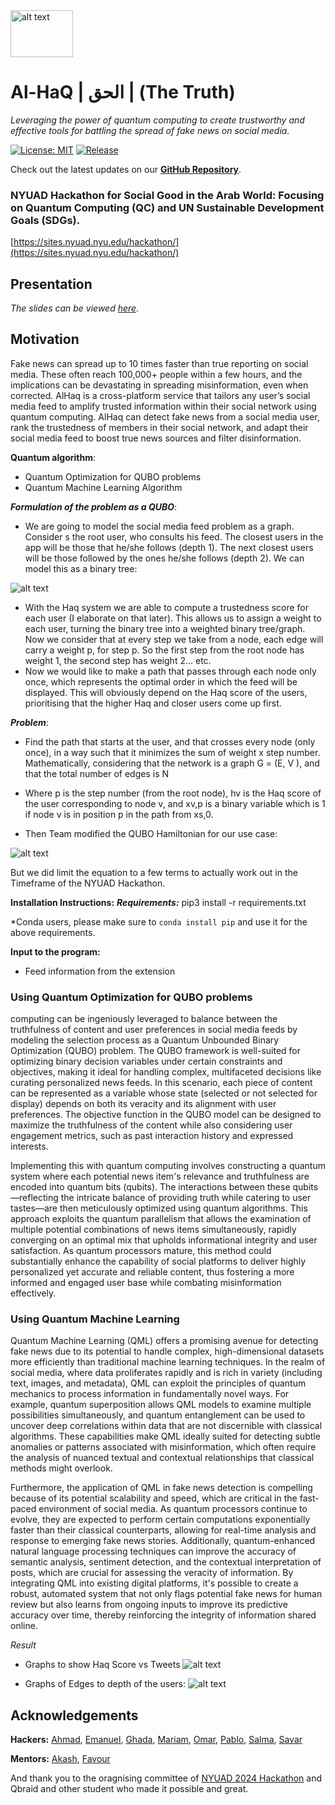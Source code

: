 <!-- <a href="url"><img src="https://github.com/Haq-Lense/Al-HaQ/blob/main/img/Al-HaQ%20logo%20white.png" allign="center" height="150" width="150" ></a>

[![Al-HaQ Logo](https://github.com/Haq-Lense/Al-HaQ/img/Al_HaQ_logo_white.png)](https://github.com/Haq-Lense/Al-HaQ) -->

<img src="./img/Al-HaQ_logo.png" alt="alt text" width="100" height="75"/>



# Al-HaQ | الحق | (The Truth)

_Leveraging the power of quantum computing to create trustworthy and effective tools for battling the spread of fake news on social media._

[![License: MIT](https://img.shields.io/badge/License-MIT-yellow.svg)](https://opensource.org/licenses/MIT)
[![Release](https://img.shields.io/github/release/Haq-Lense/Al-HaQ.svg?style=popout-square)](https://github.com/Haq-Lense/Al-HaQ/releases)

<!--[![](https://img.shields.io/pypi/dm/qatrah.svg?style=popout-square)](https://pypi.org/project/qatrah/)-->

Check out the latest updates on our [**GitHub Repository**](https://github.com/Haq-Lense/Al-HaQ).

### NYUAD Hackathon for Social Good in the Arab World: Focusing on Quantum Computing (QC) and UN Sustainable Development Goals (SDGs).

[https://sites.nyuad.nyu.edu/hackathon/](https://sites.nyuad.nyu.edu/hackathon/)

## Presentation

_The slides can be viewed [here](https://www.canva.com/design/DAGDmjJBkM8/WADayAoPQzvoAcPfsHyGAQ/view)._


## Motivation

Fake news can spread up to 10 times faster than true reporting on social media. These often reach 100,000+ people within a few hours, and the implications can be devastating in spreading misinformation, even when corrected. AlHaq is a cross-platform service that tailors any user’s social media feed to amplify trusted information within their social network using quantum computing. AlHaq can detect fake news from a social media user, rank the trustedness of members in their social network, and adapt their social media feed to boost true news sources and filter disinformation.

**Quantum algorithm**:

- Quantum Optimization for QUBO problems
- Quantum Machine Learning Algorithm

***Formulation of the problem as a QUBO***:
- We are going to model the social media feed problem as a graph. Consider s the root user, who consults his feed. The closest users in the app will be those that he/she follows (depth 1). The next closest users will be those followed by the ones he/she follows (depth 2). We can model this as a binary tree:

![alt text](./img/BinayTreeofNodeofUsers.png)

- With the Haq system we are able to compute a trustedness score for each user (I elaborate on that later). This allows us to assign a weight to each user, turning the binary tree into a weighted binary tree/graph. Now we consider that at every step we take from a node, each edge will carry a weight p, for step p. So the first step from the root node has weight 1, the second step has weight 2... etc. 
- Now we would like to make a path that passes through each node only once, which represents the optimal order in which the feed will be displayed. This will obviously depend on the Haq score of the users, prioritising that the higher Haq and closer users come up first.

***Problem***:
- Find the path that starts at the user, and that crosses every node (only once), in a way such that it minimizes the sum of weight x step number.
Mathematically, considering that the network is a graph G = (E, V ), and that the total number of edges is N


- Where p is the step number (from the root node), hv is the Haq score of the user corresponding to node v, and xv,p is a binary variable which is 1 if node v is in position p in the path from xs,0.

- Then Team modified the QUBO Hamiltonian for our use case:

![alt text](./img/qubo_implemetation.png)

But we did limit the equation to a few terms to actually work out in the Timeframe of the NYUAD Hackathon.


**Installation Instructions:**
**_Requirements:_**
pip3 install -r requirements.txt

\*Conda users, please make sure to `conda install pip` and use it for the above requirements.

**Input to the program:**

- Feed information from the extension

### Using Quantum Optimization for QUBO problems

 computing can be ingeniously leveraged to balance between the truthfulness of content and user preferences in social media feeds by modeling the selection process as a Quantum Unbounded Binary Optimization (QUBO) problem. The QUBO framework is well-suited for optimizing binary decision variables under certain constraints and objectives, making it ideal for handling complex, multifaceted decisions like curating personalized news feeds. In this scenario, each piece of content can be represented as a variable whose state (selected or not selected for display) depends on both its veracity and its alignment with user preferences. The objective function in the QUBO model can be designed to maximize the truthfulness of the content while also considering user engagement metrics, such as past interaction history and expressed interests.

Implementing this with quantum computing involves constructing a quantum system where each potential news item's relevance and truthfulness are encoded into quantum bits (qubits). The interactions between these qubits—reflecting the intricate balance of providing truth while catering to user tastes—are then meticulously optimized using quantum algorithms. This approach exploits the quantum parallelism that allows the examination of multiple potential combinations of news items simultaneously, rapidly converging on an optimal mix that upholds informational integrity and user satisfaction. As quantum processors mature, this method could substantially enhance the capability of social platforms to deliver highly personalized yet accurate and reliable content, thus fostering a more informed and engaged user base while combating misinformation effectively.

### Using Quantum Machine Learning

Quantum Machine Learning (QML) offers a promising avenue for detecting fake news due to its potential to handle complex, high-dimensional datasets more efficiently than traditional machine learning techniques. In the realm of social media, where data proliferates rapidly and is rich in variety (including text, images, and metadata), QML can exploit the principles of quantum mechanics to process information in fundamentally novel ways. For example, quantum superposition allows QML models to examine multiple possibilities simultaneously, and quantum entanglement can be used to uncover deep correlations within data that are not discernible with classical algorithms. These capabilities make QML ideally suited for detecting subtle anomalies or patterns associated with misinformation, which often require the analysis of nuanced textual and contextual relationships that classical methods might overlook.

Furthermore, the application of QML in fake news detection is compelling because of its potential scalability and speed, which are critical in the fast-paced environment of social media. As quantum processors continue to evolve, they are expected to perform certain computations exponentially faster than their classical counterparts, allowing for real-time analysis and response to emerging fake news stories. Additionally, quantum-enhanced natural language processing techniques can improve the accuracy of semantic analysis, sentiment detection, and the contextual interpretation of posts, which are crucial for assessing the veracity of information. By integrating QML into existing digital platforms, it's possible to create a robust, automated system that not only flags potential fake news for human review but also learns from ongoing inputs to improve its predictive accuracy over time, thereby reinforcing the integrity of information shared online.

*Result*

- Graphs to show Haq Score vs Tweets
![alt text](./img/haq_score.png)

- Graphs of Edges to depth of the users:
![alt text](./img/Edge_depth.png)



## Acknowledgements

**Hackers:**
[Ahmad](https://github.com/ahmad-sm02), [Emanuel](https://github.com/juniorGitH), [Ghada](https://github.com/ghadaalhajeri), [Mariam](https://github.com/mariam606), [Omar](https://github.com/Ellzo), [Pablo](https://github.com/qrodenas), [Salma](https://github.com/salmaAlsaghir), [Savar](https://github.com/SavarJ)

**Mentors:**
[Akash](https://github.com/akashkthkr), [Favour](https://github.com/favour-nerrise)

And thank you to the oragnising committee of [NYUAD 2024 Hackathon](https://sites.nyuad.nyu.edu/hackathon/) and Qbraid and other student who made it possible and great.
